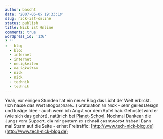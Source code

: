 ```yaml
---
author: bascht
date: '2007-05-05 19:33:19'
slug: nick-ist-online
status: publish
title: Nick ist Online
comments: true
wordpress_id: '126'
? ''
: - blog
  - blog
  - internet
  - internet
  - neuigkeiten
  - neuigkeiten
  - nick
  - nick
  - technik
  - technik
---
```


Yeah, vor einigen Stunden hat ein neuer Blog das Licht der Welt
erblickt. (Ich hasse das Wort Blogosphäre...) Gratulation an Nick -
sehr geiles Design und lustige Idee - auch wenn ich Angst vor dem
Apfel hab. Gehostet wird er (wie sich das gehört), natürlich bei
[Planet-School](http://www.ps-webhosting.de). Nochmal Dankean die
Jungs vom Support, die mir gestern so schnell geantwortet haben!
Dann mal Sturm auf die Seite - er hat Freitraffic:
[http://www.tech-nick-blog.de](http://www.tech-nick-blog.de)


